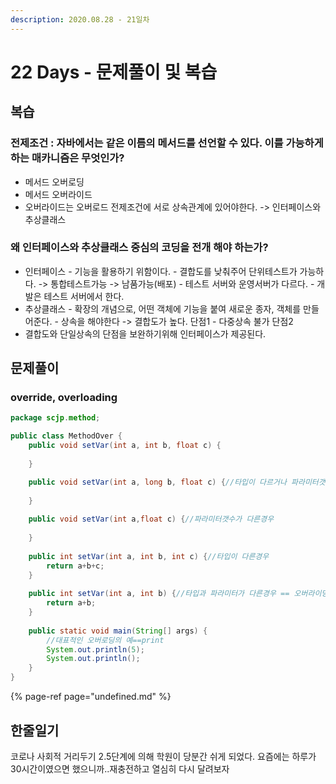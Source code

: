 ```yaml
---
description: 2020.08.28 - 21일차
---
```


# 22 Days - 문제풀이 및 복습

## 복습

### 전제조건 : 자바에서는 같은 이름의 메서드를 선언할 수 있다. 이를 가능하게 하는 매카니즘은 무엇인가? 

* 메서드 오버로딩
* 메서드 오버라이드
* 오버라이드는 오버로드 전제조건에 서로 상속관계에 있어야한다. -&gt; 인터페이스와 추상클래스

### 왜 인터페이스와 추상클래스 중심의 코딩을 전개 해야 하는가? 

* 인터페이스 - 기능을 활용하기 위함이다. - 결합도를 낮춰주어 단위테스트가 가능하다. -&gt; 통합테스트가능 -&gt; 남품가능\(배포\) - 테스트 서버와 운영서버가 다르다. - 개발은 테스트 서버에서 한다.
*  추상클래스 - 확장의 개념으로, 어떤 객체에 기능을 붙여 새로운 종자, 객체를 만들어준다. - 상속을 해야한다 -&gt; 결합도가 높다. 단점1 - 다중상속 불가 단점2
* 결합도와 단일상속의 단점을 보완하기위해 인터페이스가 제공된다. 

## 문제풀이

### override, overloading

```java
package scjp.method;

public class MethodOver {
	public void setVar(int a, int b, float c) {
		
	}

	public void setVar(int a, long b, float c) {//타입이 다르거나 파라미터갯수가 달라야만한다.
		
	}
	
	public void setVar(int a,float c) {//파라미터갯수가 다른경우
		
	}
	
	public int setVar(int a, int b, int c) {//타입이 다른경우
		return a+b+c;
	}
	
	public int setVar(int a, int b) {//타입과 파라미터가 다른경우 == 오버라이딩
		return a+b;
	}
	
	public static void main(String[] args) {
		//대표적인 오버로딩의 예==print
		System.out.println(5);
		System.out.println();
	}
}
```

{% page-ref page="undefined.md" %}

## 한줄일기

코로나 사회적 거리두기 2.5단계에 의해 학원이 당분간 쉬게 되었다. 요즘에는 하루가 30시간이였으면 했으니까..재충전하고 열심히 다시 달려보자

